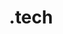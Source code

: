 ---
title: .tech
domain: get.tech
category: Technology
image: /images/logos/dot-tech.png
subtype: accelerator_partners
event_name: bharathacks_2017
---